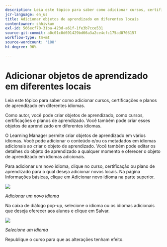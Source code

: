 ```yaml
---
description: Leia este tópico para saber como adicionar cursos, certificações e planos de aprendizado em diferentes idiomas.
jcr-language: en_us
title: Adicionar objetos de aprendizado em diferentes locais
contentowner: shhivkum
exl-id: 566ecf70-31ba-423d-a61f-1fe3b7cce531
source-git-commit: a0c01c0d691429bd66a3a2ce4cfc175ad0703157
workflow-type: tm+mt
source-wordcount: '188'
ht-degree: 96%

---
```


# Adicionar objetos de aprendizado em diferentes locais

Leia este tópico para saber como adicionar cursos, certificações e planos de aprendizado em diferentes idiomas.

Como autor, você pode criar objetos de aprendizado, como cursos, certificações e planos de aprendizado. Você também pode criar esses objetos de aprendizado em diferentes idiomas.

O Learning Manager permite criar objetos de aprendizado em vários idiomas. Você pode adicionar o conteúdo e/ou os metadados em idiomas adicionais ao criar o objeto de aprendizado. Você também pode editar os detalhes do objeto de aprendizado a qualquer momento e oferecer o objeto de aprendizado em idiomas adicionais.

Para adicionar um novo idioma, clique no curso, certificação ou plano de aprendizado para o qual deseja adicionar novos locais. Na página Informações básicas, clique em Adicionar novo idioma na parte superior.

![](assets/addnewlocale.png)

*Adicionar um novo idioma*

Na caixa de diálogo pop-up, selecione o idioma ou os idiomas adicionais que deseja oferecer aos alunos e clique em Salvar.

![](assets/selectlang.png)

*Selecione um idioma*

Republique o curso para que as alterações tenham efeito.
